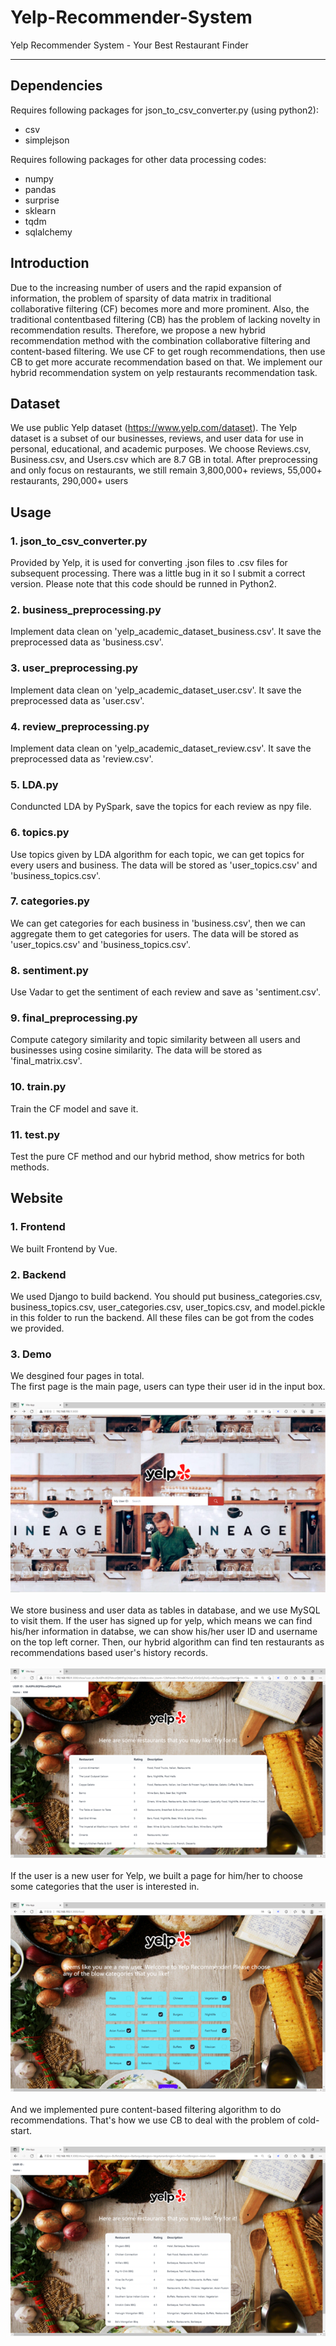 # Yelp-Recommender-System
Yelp Recommender System - Your Best Restaurant Finder
____________________________________________________________________________________
## Dependencies
Requires following packages for json_to_csv_converter.py (using python2):  
* csv
* simplejson

Requires following packages for other data processing codes:  
* numpy
* pandas
* surprise
* sklearn
* tqdm
* sqlalchemy

## Introduction
Due to the increasing number of users and the rapid expansion of information, the problem of sparsity of data matrix in traditional collaborative filtering (CF) 
becomes more and more prominent. Also, the traditional contentbased filtering (CB) has the problem of lacking novelty in recommendation results. 
Therefore, we propose a new hybrid recommendation method with the combination collaborative filtering and content-based filtering. We use CF to
get rough recommendations, then use CB to get more accurate recommendation based on that. We implement our hybrid recommendation system on yelp restaurants recommendation
task.

## Dataset
We use public Yelp dataset (https://www.yelp.com/dataset). The Yelp dataset is a subset of our businesses, reviews, and user data for use in personal, educational, and academic purposes. We choose Reviews.csv, Business.csv, and Users.csv which are 8.7 GB in total. After preprocessing and only focus on restaurants, we still remain 3,800,000+ reviews, 55,000+ restaurants, 290,000+ users

## Usage
### 1. json_to_csv_converter.py
Provided by Yelp, it is used for converting .json files to .csv files for subsequent processing. There was a little bug in it so I submit a correct version. 
Please note that this code should be runned in Python2.

### 2. business_preprocessing.py
Implement data clean on 'yelp_academic_dataset_business.csv'. It save the preprocessed data as 'business.csv'.

### 3. user_preprocessing.py
Implement data clean on 'yelp_academic_dataset_user.csv'. It save the preprocessed data as 'user.csv'.

### 4. review_preprocessing.py
Implement data clean on 'yelp_academic_dataset_review.csv'. It save the preprocessed data as 'review.csv'.

### 5. LDA.py
Conduncted LDA by PySpark, save the topics for each review as npy file.

### 6. topics.py
Use topics given by LDA algorithm for each topic, we can get topics for every users and business. The data will be stored as 
'user_topics.csv' and 'business_topics.csv'.

### 7. categories.py
We can get categories for each business in 'business.csv', then we can aggregate them to get categories for users. The data will be stored as 
'user_topics.csv' and 'business_topics.csv'.

### 8. sentiment.py
Use Vadar to get the sentiment of each review and save as 'sentiment.csv'.

### 9. final_preprocessing.py
Compute category similarity and topic similarity between all users and businesses using cosine similarity. The data will be stored as 
'final_matrix.csv'.

### 10. train.py
Train the CF model and save it.

### 11. test.py
Test the pure CF method and our hybrid method, show metrics for both methods.

## Website
### 1. Frontend
We built Frontend by Vue.
### 2. Backend
We used Django to build backend. You should put business_categories.csv, business_topics.csv, user_categories.csv, user_topics.csv, 
and model.pickle in this folder to run the backend. All these files can be got from the codes we provided.
### 3. Demo
We desgined four pages in total.\
The first page is the main page, users can type their user id in the input box.\
\
![image](Demo%20img/main_page.png)\
\
We store business and user data as tables in database, and we use MySQL to visit them. If the user has signed up for yelp, 
which means we can find his/her information in databse, we can show his/her user ID and username on the top left corner.
Then, our hybrid algorithm can find ten restaurants as recommendations based user's history records.\
\
![image](Demo%20img/recommendations_known.png)\
\
If the user is a new user for Yelp, we built a page for him/her to choose some categories that the user is interested in.\
\
![image](Demo%20img/select_categories.png)\
\
And we implemented pure content-based filtering algorithm to do recommendations. That's how we use CB to deal with the problem of cold-start.\
\
![image](Demo%20img/recommendations_unknown.png)
